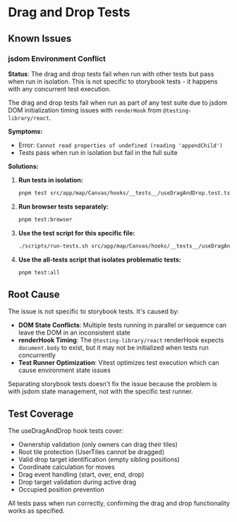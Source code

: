 # Drag and Drop Tests

## Known Issues

### jsdom Environment Conflict

**Status**: The drag and drop tests fail when run with other tests but pass when run in isolation. This is not specific to storybook tests - it happens with any concurrent test execution.

The drag and drop tests fail when run as part of any test suite due to jsdom DOM initialization timing issues with `renderHook` from `@testing-library/react`.

**Symptoms:**
- Error: `Cannot read properties of undefined (reading 'appendChild')`
- Tests pass when run in isolation but fail in the full suite

**Solutions:**

1. **Run tests in isolation:**
   ```bash
   pnpm test src/app/map/Canvas/hooks/__tests__/useDragAndDrop.test.ts
   ```

2. **Run browser tests separately:**
   ```bash
   pnpm test:browser
   ```

3. **Use the test script for this specific file:**
   ```bash
   ./scripts/run-tests.sh src/app/map/Canvas/hooks/__tests__/useDragAndDrop.test.ts
   ```

4. **Use the all-tests script that isolates problematic tests:**
   ```bash
   pnpm test:all
   ```

## Root Cause

The issue is not specific to storybook tests. It's caused by:
- **DOM State Conflicts**: Multiple tests running in parallel or sequence can leave the DOM in an inconsistent state
- **renderHook Timing**: The `@testing-library/react` renderHook expects `document.body` to exist, but it may not be initialized when tests run concurrently
- **Test Runner Optimization**: Vitest optimizes test execution which can cause environment state issues

Separating storybook tests doesn't fix the issue because the problem is with jsdom state management, not with the specific test runner.

## Test Coverage

The useDragAndDrop hook tests cover:
- Ownership validation (only owners can drag their tiles)
- Root tile protection (UserTiles cannot be dragged)
- Valid drop target identification (empty sibling positions)
- Coordinate calculation for moves
- Drag event handling (start, over, end, drop)
- Drop target validation during active drag
- Occupied position prevention

All tests pass when run correctly, confirming the drag and drop functionality works as specified.